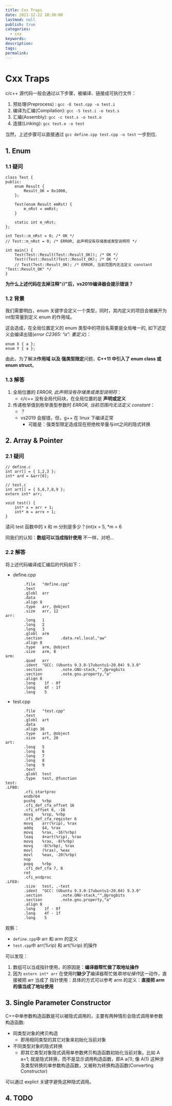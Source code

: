 ```yaml
---
title: Cxx Traps
date: 2021-12-22 10:30:00
lastmod: null
publish: true
categories: 
  - cxx
keywords: 
description:
tags: 
permalink:
---
```


# Cxx Traps
c/c++ 源代码一般会通过以下步骤，被编译、链接成可执行文件：
1. 预处理(Preprocess) : ``` gcc -E test.cpp -o test.i ```
2. 编译为汇编(Compilation): ``` gcc -S test.i -o test.s ```
3. 汇编(Assembly): ``` gcc -c test.s -o test.o ```
4. 连接(Linking): ``` gcc test.o -o test ```

当然，上述步骤可以直接通过 ``` gcc define.cpp test.cpp -o test ``` 一步到位.


## 1. Enum
### 1.1 疑问
```
class Test {
public:
    enum Result {
        Result_OK = 0x1000,
    };

    Test(enum Result emRst) {
        m_nRst = emRst;
    }

    static int m_nRst;
};

int Test::m_nRst = 0; /* OK */
// Test::m_nRst = 0; /* ERROR, 此声明没有存储类或类型说明符 */

int main() { 
    Test(Test::Result(Test::Result_OK)); /* OK */
    Test((Test::Result)Test::Result_OK); /* OK */
    // Test(Test::Result_OK); /* ERROR, 当前范围内无法定义 constant "Test::Result_OK" */
}
```

**为什么上述代码在去掉注释"//"后，vs2019编译器会提示错误？**

### 1.2 背景
我们需要明白，enum 关键字会定义一个类型，同时，其内定义的项目会被展开为int型常量到定义 enum 的作用域。

这会造成，在全局位置定义的 enum 类型中的项目名需要是全局唯一的, 如下述定义会编译出错(*error C2365: “a”: 重定义*)：
```
enum X { a };
enum Y { a };
```

由此，为了解决**作用域 以及 强类型限定**问题，**C++11 中引入了 enum class 或 enum struct**。

### 1.3 解答
1. 全局位置的 *ERROR, 此声明没有存储类或类型说明符*：
   + c/c++ 没有全局代码块，在全局位置的是 **声明或定义**
2. 传递枚举值到枚举类型参数时 *ERROR, 当前范围内无法定义 constant*：
   + ？
   + vs2019 会报错，但，g++ 在 linux 下编译正常
     - 可能是：强类型限定造成现在拒绝枚举量与int之间的隐式转换

## 2. Array & Pointer
### 2.1 疑问
```
// define.c
int arr[] = { 1,2,3 };
int* ard = &arr[0];

// test.c
int art[] = { 5,6,7,8,9 };
extern int* arr;

void test() {
    int* x = arr + 1;
    int* m = arrx + 1;
}
```

请问 test 函数中的 x 和 m 分别是多少？(int)x = 5, *m = 6

同我们的认知：**数组可以当成指针使用** 不一样，对吧...

### 2.2 解答
将上述代码编译成汇编后的代码如下：
- define.cpp
```
        .file   "define.cpp"
        .text
        .globl  arr
        .data
        .align 8
        .type   arr, @object
        .size   arr, 12
arr:
        .long   1
        .long   2
        .long   3
        .globl  arm
        .section        .data.rel.local,"aw"
        .align 8
        .type   arm, @object
        .size   arm, 8
arm:
        .quad   arr
        .ident  "GCC: (Ubuntu 9.3.0-17ubuntu1~20.04) 9.3.0"
        .section        .note.GNU-stack,"",@progbits
        .section        .note.gnu.property,"a"
        .align 8
        .long    1f - 0f
        .long    4f - 1f
        .long    5
```

- test.cpp
```
        .file   "test.cpp"
        .text
        .globl  art
        .data
        .align 16
        .type   art, @object
        .size   art, 20
art:
        .long   5
        .long   6
        .long   7
        .long   8
        .long   9
        .text
        .globl  test
        .type   test, @function
test:
.LFB0:
        .cfi_startproc
        endbr64
        pushq   %rbp
        .cfi_def_cfa_offset 16
        .cfi_offset 6, -16
        movq    %rsp, %rbp
        .cfi_def_cfa_register 6
        movq    arr(%rip), %rax
        addq    $4, %rax
        movq    %rax, -16(%rbp)
        leaq    4+art(%rip), %rax
        movq    %rax, -8(%rbp)
        movq    -8(%rbp), %rax
        movl    (%rax), %eax
        movl    %eax, -20(%rbp)
        nop
        popq    %rbp
        .cfi_def_cfa 7, 8
        ret
        .cfi_endproc
.LFE0:
        .size   test, .-test
        .ident  "GCC: (Ubuntu 9.3.0-17ubuntu1~20.04) 9.3.0"
        .section        .note.GNU-stack,"",@progbits
        .section        .note.gnu.property,"a"
        .align 8
        .long    1f - 0f
        .long    4f - 1f
        .long    5
```

观察：
- ```define.cpp```中 arr 和 arm 的定义
- ```test.cpp```中 arr(%rip) 和 art(%rip) 的操作

可以发现：
1. 数组可以当成指针使用，的原因是：**编译器帮忙做了取地址操作**
2. 因为 ```extern int* arr``` 在使用时**缺少了**编译器帮忙做*取地址操作*这一动作，直接被把 arr 当成了 指针使用：具体的方式可以参考 arm 的定义：**直接把 arm 的值当成了地址使用**

## 3. Single Parameter Constructor
C++中单参数构造函数是可以被隐式调用的，主要有两种情形会隐式调用单参数构造函数:
- 同类型对象的拷贝构造
  + 即用相同类型的其它对象来初始化当前对象
- 不同类型对象的隐式转换
  + 即其它类型对象隐式调用单参数拷贝构造函数初始化当前对象。比如 A a=1; 就是隐式转换，而不是显示调用构造函数，即A a(1); 像 A(1) 这种涉及类型转换的单参数构造函数，又被称为转换构造函数(Converting Constructor)

可以通过 explict 关键字避免这种隐式调用。

## 4. TODO